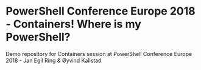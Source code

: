 #  PowerShell Conference Europe 2018 - Containers! Where is my PowerShell?

Demo repository for Containers session at PowerShell Conference Europe 2018 - Jan Egil Ring & Øyvind Kallstad